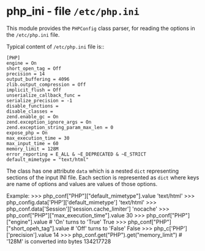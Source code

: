 php_ini - file ``/etc/php.ini``
===============================

This module provides the ``PHPConfig`` class parser, for reading the
options in the ``/etc/php.ini`` file.

Typical content of ``/etc/php.ini`` file is::

    [PHP]
    engine = On
    short_open_tag = Off
    precision = 14
    output_buffering = 4096
    zlib.output_compression = Off
    implicit_flush = Off
    unserialize_callback_func =
    serialize_precision = -1
    disable_functions =
    disable_classes =
    zend.enable_gc = On
    zend.exception_ignore_args = On
    zend.exception_string_param_max_len = 0
    expose_php = On
    max_execution_time = 30
    max_input_time = 60
    memory_limit = 128M
    error_reporting = E_ALL & ~E_DEPRECATED & ~E_STRICT
    default_mimetype = "text/html"

The class has one attribute ``data`` which is a nested ``dict`` representing sections
of the input INI file. Each section is represented as ``dict`` where keys are name
of options and values are values of those options.

Example:
    >>> php_conf["PHP"]["default_mimetype"].value
    'text/html'
    >>> php_config.data['PHP']['default_mimetype']
    'text/html'
    >>> php_conf.data['Session']['session.cache_limiter']
    'nocache'
    >>> php_conf["PHP"]["max_execution_time"].value
     30
    >>> php_conf["PHP"]["engine"].value  # 'On' turns to 'True'
    True
    >>> php_conf["PHP"]["short_opeh_tag"].value  # 'Off' turns to 'False'
    False
    >>> php_c['PHP']['precision'].value
    14
    >>> php_conf.get("PHP").get("memory_limit")  # '128M' is converted into bytes
    134217728